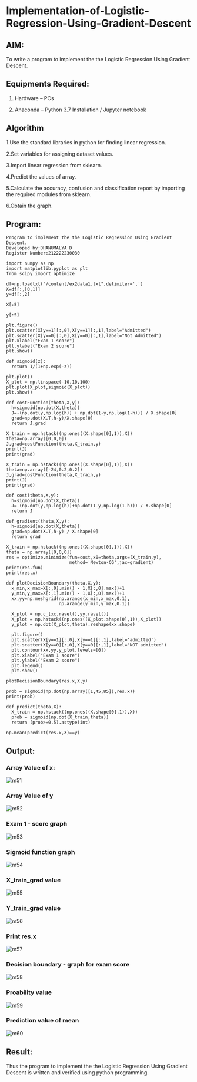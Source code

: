 # Implementation-of-Logistic-Regression-Using-Gradient-Descent

## AIM:

To write a program to implement the the Logistic Regression Using Gradient Descent.

## Equipments Required:

1. Hardware – PCs
  
2. Anaconda – Python 3.7 Installation / Jupyter notebook

## Algorithm

1.Use the standard libraries in python for finding linear regression. 

2.Set variables for assigning dataset values.

3.Import linear regression from sklearn.

4.Predict the values of array. 

5.Calculate the accuracy, confusion and classification report by importing the required modules from sklearn.

6.Obtain the graph.

## Program:
```
Program to implement the the Logistic Regression Using Gradient Descent.
Developed by:DHANUMALYA D 
Register Number:212222230030  

```
```
import numpy as np
import matplotlib.pyplot as plt
from scipy import optimize

df=np.loadtxt("/content/ex2data1.txt",delimiter=',')
X=df[:,[0,1]]
y=df[:,2]

X[:5]

y[:5]

plt.figure()
plt.scatter(X[y==1][:,0],X[y==1][:,1],label="Admitted")
plt.scatter(X[y==0][:,0],X[y==0][:,1],label="Not Admitted")
plt.xlabel("Exam 1 score")
plt.ylabel("Exam 2 score")
plt.show()

def sigmoid(z):
  return 1/(1+np.exp(-z))

plt.plot()
X_plot = np.linspace(-10,10,100)
plt.plot(X_plot,sigmoid(X_plot))
plt.show()

def costFunction(theta,X,y):
  h=sigmoid(np.dot(X,theta))
  J=-(np.dot(y,np.log(h)) + np.dot(1-y,np.log(1-h))) / X.shape[0]
  grad=np.dot(X.T,h-y)/X.shape[0]
  return J,grad

X_train = np.hstack((np.ones((X.shape[0],1)),X))
theta=np.array([0,0,0])
J,grad=costFunction(theta,X_train,y)
print(J)
print(grad)

X_train = np.hstack((np.ones((X.shape[0],1)),X))
theta=np.array([-24,0.2,0.2])
J,grad=costFunction(theta,X_train,y)
print(J)
print(grad)

def cost(theta,X,y):
  h=sigmoid(np.dot(X,theta))
  J=-(np.dot(y,np.log(h))+np.dot(1-y,np.log(1-h))) / X.shape[0]
  return J

def gradient(theta,X,y):
  h=sigmoid(np.dot(X,theta))
  grad=np.dot(X.T,h-y) / X.shape[0]
  return grad

X_train = np.hstack((np.ones((X.shape[0],1)),X))
theta = np.array([0,0,0])
res = optimize.minimize(fun=cost,x0=theta,args=(X_train,y),
                        method='Newton-CG',jac=gradient)
print(res.fun)
print(res.x)

def plotDecisionBoundary(theta,X,y):
  x_min,x_max=X[:,0].min() - 1,X[:,0].max()+1
  y_min,y_max=X[:,1].min() - 1,X[:,0].max()+1
  xx,yy=np.meshgrid(np.arange(x_min,x_max,0.1),
                    np.arange(y_min,y_max,0.1))

  X_plot = np.c_[xx.ravel(),yy.ravel()]
  X_plot = np.hstack((np.ones((X_plot.shape[0],1)),X_plot))
  y_plot = np.dot(X_plot,theta).reshape(xx.shape)

  plt.figure()
  plt.scatter(X[y==1][:,0],X[y==1][:,1],label='admitted')
  plt.scatter(X[y==0][:,0],X[y==0][:,1],label='NOT admitted')
  plt.contour(xx,yy,y_plot,levels=[0])
  plt.xlabel("Exam 1 score")
  plt.ylabel("Exam 2 score")
  plt.legend()
  plt.show()

plotDecisionBoundary(res.x,X,y)

prob = sigmoid(np.dot(np.array([1,45,85]),res.x))
print(prob)

def predict(theta,X):
  X_train = np.hstack((np.ones((X.shape[0],1)),X))
  prob = sigmoid(np.dot(X_train,theta))
  return (prob>=0.5).astype(int)

np.mean(predict(res.x,X)==y)

```

## Output:
### Array Value of x:
![m51](https://github.com/Dhanudhanaraj/-Implementation-of-Logistic-Regression-Using-Gradient-Descent/assets/119218812/dd96e726-4869-4eb9-afad-01acedee66cc)

### Array Value of y
![m52](https://github.com/Dhanudhanaraj/-Implementation-of-Logistic-Regression-Using-Gradient-Descent/assets/119218812/adcfaba5-1887-4021-951c-ed782774aed0)

### Exam 1 - score graph
![m53](https://github.com/Dhanudhanaraj/-Implementation-of-Logistic-Regression-Using-Gradient-Descent/assets/119218812/08f7ce83-b323-4f39-8eb7-8f45404ff990)

### Sigmoid function graph
![m54](https://github.com/Dhanudhanaraj/-Implementation-of-Logistic-Regression-Using-Gradient-Descent/assets/119218812/0e3907fa-dad7-491c-8dea-93526bd7109e)

### X_train_grad value
![m55](https://github.com/Dhanudhanaraj/-Implementation-of-Logistic-Regression-Using-Gradient-Descent/assets/119218812/64040a78-1c79-4f0a-b3bf-e5b017dd0319)

### Y_train_grad value
![m56](https://github.com/Dhanudhanaraj/-Implementation-of-Logistic-Regression-Using-Gradient-Descent/assets/119218812/b3ac2b13-60d8-4e6e-88a7-2030a59c6902)

### Print res.x
![m57](https://github.com/Dhanudhanaraj/-Implementation-of-Logistic-Regression-Using-Gradient-Descent/assets/119218812/59cee92d-0154-4d7c-9d43-a2dcd0640a3b)

### Decision boundary - graph for exam score
![m58](https://github.com/Dhanudhanaraj/-Implementation-of-Logistic-Regression-Using-Gradient-Descent/assets/119218812/1463d48d-e9ed-43fe-ac50-81c98c3dda38)

### Proability value
![m59](https://github.com/Dhanudhanaraj/-Implementation-of-Logistic-Regression-Using-Gradient-Descent/assets/119218812/67a688d4-23e6-495a-a72c-c0ba893e9b82)

### Prediction value of mean
![m60](https://github.com/Dhanudhanaraj/-Implementation-of-Logistic-Regression-Using-Gradient-Descent/assets/119218812/56bde7fa-dc99-442d-9df7-e50817974538)


## Result:
Thus the program to implement the the Logistic Regression Using Gradient Descent is written and verified using python programming.

